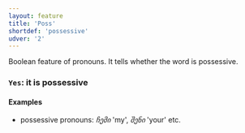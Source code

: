 ```yaml
---
layout: feature
title: 'Poss'
shortdef: 'possessive'
udver: '2'
---
```


Boolean feature of pronouns. It tells whether the word is possessive.

### <a name="Yes">`Yes`</a>: it is possessive

#### Examples

- possessive pronouns: _ჩემი_ 'my', _შენი_ 'your' etc.

<!-- Interlanguage links updated Ne 5. května 2024, 18:20:17 CEST -->
